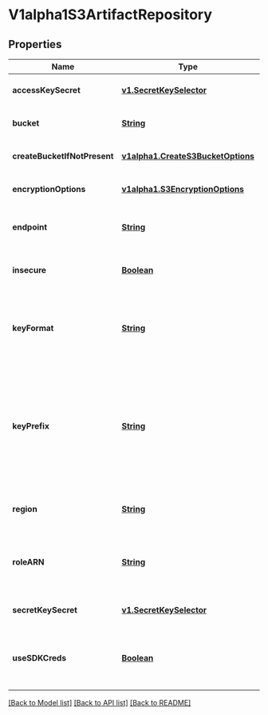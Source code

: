 # V1alpha1S3ArtifactRepository
## Properties

Name | Type | Description | Notes
------------ | ------------- | ------------- | -------------
**accessKeySecret** | [**v1.SecretKeySelector**](v1.SecretKeySelector.md) |  | [optional] [default to null]
**bucket** | [**String**](string.md) | Bucket is the name of the bucket | [optional] [default to null]
**createBucketIfNotPresent** | [**v1alpha1.CreateS3BucketOptions**](v1alpha1.CreateS3BucketOptions.md) |  | [optional] [default to null]
**encryptionOptions** | [**v1alpha1.S3EncryptionOptions**](v1alpha1.S3EncryptionOptions.md) |  | [optional] [default to null]
**endpoint** | [**String**](string.md) | Endpoint is the hostname of the bucket endpoint | [optional] [default to null]
**insecure** | [**Boolean**](boolean.md) | Insecure will connect to the service with TLS | [optional] [default to null]
**keyFormat** | [**String**](string.md) | KeyFormat is defines the format of how to store keys. Can reference workflow variables | [optional] [default to null]
**keyPrefix** | [**String**](string.md) | KeyPrefix is prefix used as part of the bucket key in which the controller will store artifacts. DEPRECATED. Use KeyFormat instead | [optional] [default to null]
**region** | [**String**](string.md) | Region contains the optional bucket region | [optional] [default to null]
**roleARN** | [**String**](string.md) | RoleARN is the Amazon Resource Name (ARN) of the role to assume. | [optional] [default to null]
**secretKeySecret** | [**v1.SecretKeySelector**](v1.SecretKeySelector.md) |  | [optional] [default to null]
**useSDKCreds** | [**Boolean**](boolean.md) | UseSDKCreds tells the driver to figure out credentials based on sdk defaults. | [optional] [default to null]

[[Back to Model list]](../README.md#documentation-for-models) [[Back to API list]](../README.md#documentation-for-api-endpoints) [[Back to README]](../README.md)

